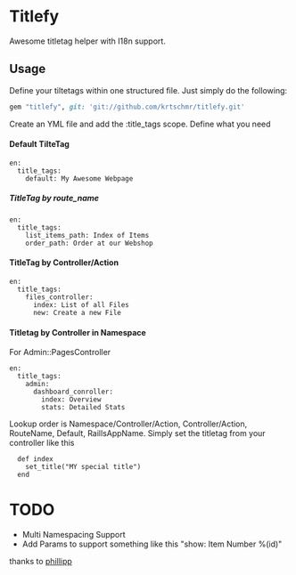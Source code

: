# Titlefy

Awesome titletag helper with I18n support.

## Usage
Define your tiltetags within one structured file. Just simply do the following:

```ruby
gem "titlefy", git: 'git://github.com/krtschmr/titlefy.git'
```

Create an YML file and add the :title_tags scope. Define what you need


#### Default TilteTag
    en:
      title_tags:
        default: My Awesome Webpage

##### TitleTag by route_name
    en:
      title_tags:
        list_items_path: Index of Items
        order_path: Order at our Webshop
    
#### TitleTag by Controller/Action      
    en:
      title_tags:
        files_controller:
          index: List of all Files
          new: Create a new File

#### Titletag by Controller in Namespace        
For Admin::PagesController

    en:
      title_tags:
        admin: 
          dashboard_conroller:
            index: Overview
            stats: Detailed Stats
            
            
            
Lookup order is Namespace/Controller/Action, Controller/Action, RouteName, Default, RaillsAppName. 
Simply set the titletag from your controller like this
````
  def index
    set_title("MY special title")
  end
````


# TODO
- Multi Namespacing Support
- Add Params to support something like this "show: Item Number %(id)"



thanks to [phillipp](https://github.com/phillipp)

